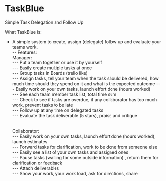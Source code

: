 # TaskBlue
Simple Task Delegation and Follow Up 

What TaskBlue is:<br>
- A simple system to create, assign (delegate) follow up and evaluate your teams work.<br>
-- Features:<br>
Manager:<br>
--- Put a team together or use it by yourself<br>
--- Easily create multiple tasks at once<br>
--- Group tasks in Boards (trello like)<br>
--- Assign tasks, tell your team when the task should be delivered, how much time should they spend on it and what is the expected outcome
--- Easily work on your own tasks, launch effort done (hours worked)<br>
--- See each team member task list, total time sum<br>
--- Check to see if tasks are overdue, if any collaborator has too much work, prevent tasks to be late<br>
--- Follow up at any time on delegated tasks<br>
--- Evaluate the task deliverable (5 stars), praise and critique<br>
<br><br>
Collaborator:<br>
--- Easily work on your own tasks, launch effort done (hours worked), launch estimates <br>
--- Forward tasks for clarification, work to be done from someone else<br>
--- Easily see a list of your own tasks and assigned ones<br>
--- Pause tasks (waiting for some outside information) , return them for clarification or feedback<br>
--- Attach deliverables<br>
--- Show your work, your work load, ask for directions, share<br>
<br><br>
